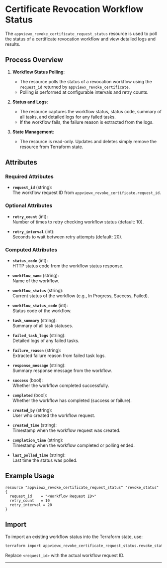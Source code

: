 # Certificate Revocation Workflow Status

The `appviewx_revoke_certificate_request_status` resource is used to poll the status of a certificate revocation workflow and view detailed logs and results.

## Process Overview

1. **Workflow Status Polling**:
   - The resource polls the status of a revocation workflow using the `request_id` returned by `appviewx_revoke_certificate`.
   - Polling is performed at configurable intervals and retry counts.

2. **Status and Logs**:
   - The resource captures the workflow status, status code, summary of all tasks, and detailed logs for any failed tasks.
   - If the workflow fails, the failure reason is extracted from the logs.

3. **State Management**:
   - The resource is read-only. Updates and deletes simply remove the resource from Terraform state.

## Attributes

### Required Attributes

- **`request_id`** (string):  
  The workflow request ID from `appviewx_revoke_certificate.request_id`.

### Optional Attributes

- **`retry_count`** (int):  
  Number of times to retry checking workflow status (default: 10).

- **`retry_interval`** (int):  
  Seconds to wait between retry attempts (default: 20).

### Computed Attributes

- **`status_code`** (int):  
  HTTP status code from the workflow status response.

- **`workflow_name`** (string):  
  Name of the workflow.

- **`workflow_status`** (string):  
  Current status of the workflow (e.g., In Progress, Success, Failed).

- **`workflow_status_code`** (int):  
  Status code of the workflow.

- **`task_summary`** (string):  
  Summary of all task statuses.

- **`failed_task_logs`** (string):  
  Detailed logs of any failed tasks.

- **`failure_reason`** (string):  
  Extracted failure reason from failed task logs.

- **`response_message`** (string):  
  Summary response message from the workflow.

- **`success`** (bool):  
  Whether the workflow completed successfully.

- **`completed`** (bool):  
  Whether the workflow has completed (success or failure).

- **`created_by`** (string):  
  User who created the workflow request.

- **`created_time`** (string):  
  Timestamp when the workflow request was created.

- **`completion_time`** (string):  
  Timestamp when the workflow completed or polling ended.

- **`last_polled_time`** (string):  
  Last time the status was polled.

## Example Usage

```hcl
resource "appviewx_revoke_certificate_request_status" "revoke_status" {
  request_id    = "<Workflow Request ID>"
  retry_count   = 10
  retry_interval = 20
}
```

## Import

To import an existing workflow status into the Terraform state, use:

```bash
terraform import appviewx_revoke_certificate_request_status.revoke_status <request_id>
```
Replace `<request_id>` with the actual workflow request ID.

---